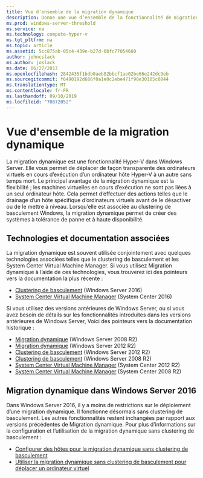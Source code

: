 ```yaml
---
title: Vue d'ensemble de la migration dynamique
description: Donne une vue d’ensemble de la fonctionnalité de migration dynamique dans Windows Server 2016.
ms.prod: windows-server-threshold
ms.service: na
ms.technology: compute-hyper-v
ms.tgt_pltfrm: na
ms.topic: article
ms.assetid: 5cc875ab-05c4-439e-b27d-6bfc77054660
author: johncslack
ms.author: joslack
ms.date: 06/27/2017
ms.openlocfilehash: 2842435f1bdb0aeb82bbcf1ae02be66e242dc9eb
ms.sourcegitcommit: f6490192d686f0a1e0c2ebe471f98e30105c0844
ms.translationtype: MT
ms.contentlocale: fr-FR
ms.lasthandoff: 09/10/2019
ms.locfileid: "70872052"
---
```

# <a name="live-migration-overview"></a>Vue d'ensemble de la migration dynamique

La migration dynamique est une fonctionnalité Hyper-V dans Windows Server.  Elle vous permet de déplacer de façon transparente des ordinateurs virtuels en cours d’exécution d’un ordinateur hôte Hyper-V à un autre sans temps mort.  Le principal avantage de la migration dynamique est la flexibilité ; les machines virtuelles en cours d’exécution ne sont pas liées à un seul ordinateur hôte.  Cela permet d’effectuer des actions telles que le drainage d’un hôte spécifique d’ordinateurs virtuels avant de le désactiver ou de le mettre à niveau.  Lorsqu’elle est associée au clustering de basculement Windows, la migration dynamique permet de créer des systèmes à tolérance de panne et à haute disponibilité. 

## <a name="related-technologies-and-documentation"></a>Technologies et documentation associées

La migration dynamique est souvent utilisée conjointement avec quelques technologies associées telles que le clustering de basculement et les System Center Virtual Machine Manager.  Si vous utilisez Migration dynamique à l’aide de ces technologies, vous trouverez ici des pointeurs vers la documentation la plus récente :
* [Clustering de basculement](../../../failover-clustering/failover-clustering-overview.md) (Windows Server 2016) 
* [System Center Virtual Machine Manager](https://docs.microsoft.com/system-center/vmm/) (System Center 2016) 

Si vous utilisez des versions antérieures de Windows Server, ou si vous avez besoin de détails sur les fonctionnalités introduites dans les versions antérieures de Windows Server, Voici des pointeurs vers la documentation historique : 
* [Migration dynamique](https://technet.microsoft.com/library/ee815293(v=ws.10).aspx) (Windows Server 2008 R2)  
* [Migration dynamique](https://technet.microsoft.com/library/hh831435(v=ws.11).aspx) (Windows Server 2012 R2) 
* [Clustering de basculement](https://technet.microsoft.com/library/hh831579(v=ws.11).aspx) (Windows Server 2012 R2)
* [Clustering de basculement](https://technet.microsoft.com/library/ff182338(v=ws.10).aspx) (Windows Server 2008 R2)
* [System Center Virtual Machine Manager](https://technet.microsoft.com/library/gg610610.aspx) (System Center 2012 R2)
* [System Center Virtual Machine Manager](https://technet.microsoft.com/library/cc917964.aspx) (System Center 2008 R2)

## <a name="live-migration-in-windows-server-2016"></a>Migration dynamique dans Windows Server 2016

Dans Windows Server 2016, il y a moins de restrictions sur le déploiement d’une migration dynamique.  Il fonctionne désormais sans clustering de basculement.  Les autres fonctionnalités restent inchangées par rapport aux versions précédentes de Migration dynamique.  Pour plus d’informations sur la configuration et l’utilisation de la migration dynamique sans clustering de basculement : 
* [Configurer des hôtes pour la migration dynamique sans clustering de basculement](../deploy/set-up-hosts-for-live-migration-without-failover-clustering.md)
* [Utiliser la migration dynamique sans clustering de basculement pour déplacer un ordinateur virtuel](use-live-migration-without-failover-clustering-to-move-a-virtual-machine.md)